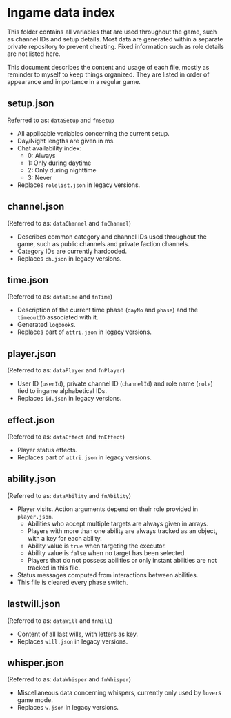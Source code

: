 # Ingame data index

This folder contains all variables that are used throughout the game, such as channel IDs and setup details. Most data are generated within a separate private repository to prevent cheating. Fixed information such as role details are not listed here.

This document describes the content and usage of each file, mostly as reminder to myself to keep things organized. They are listed in order of appearance and importance in a regular game.

## setup.json
Referred to as: `dataSetup` and `fnSetup`
- All applicable variables concerning the current setup.
- Day/Night lengths are given in ms.
- Chat availability index:
  - 0: Always
  - 1: Only during daytime
  - 2: Only during nighttime
  - 3: Never
- Replaces `rolelist.json` in legacy versions.

## channel.json
(Referred to as: `dataChannel` and `fnChannel`)
- Describes common category and channel IDs used throughout the game, such as public channels and private faction channels.
- Category IDs are currently hardcoded.
- Replaces `ch.json` in legacy versions.

## time.json
(Referred to as: `dataTime` and `fnTime`)
- Description of the current time phase (`dayNo` and `phase`) and the `timeoutID` associated with it.
- Generated `logbook`s.
- Replaces part of `attri.json` in legacy versions.

## player.json
(Referred to as: `dataPlayer` and `fnPlayer`)
- User ID (`userId`), private channel ID (`channelId`) and role name (`role`) tied to ingame alphabetical IDs.
- Replaces `id.json` in legacy versions.

## effect.json
(Referred to as: `dataEffect` and `fnEffect`)
- Player status effects.
- Replaces part of `attri.json` in legacy versions.

## ability.json
(Referred to as: `dataAbility` and `fnAbility`)
- Player visits. Action arguments depend on their role provided in `player.json`.
  - Abilities who accept multiple targets are always given in arrays.
  - Players with more than one ability are always tracked as an object, with a key for each ability.
  - Ability value is `true` when targeting the executor.
  - Ability value is `false` when no target has been selected.
  - Players that do not possess abilities or only instant abilities are not tracked in this file.
- Status messages computed from interactions between abilities.
- This file is cleared every phase switch.

## lastwill.json
(Referred to as: `dataWill` and `fnWill`)
- Content of all last wills, with letters as key.
- Replaces `will.json` in legacy versions.

## whisper.json
(Referred to as: `dataWhisper` and `fnWhisper`)
- Miscellaneous data concerning whispers, currently only used by `lover`s game mode.
- Replaces `w.json` in legacy versions.
